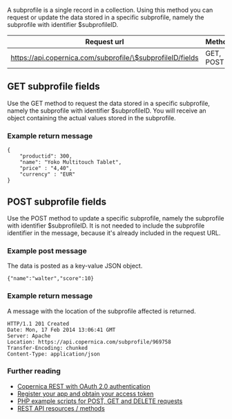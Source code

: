 A subprofile is a single record in a collection. Using this method you
can request or update the data stored in a specific subprofile, namely
the subprofile with identifier \$subprofileID.

| Request url | Methods | Parameters |
| --- | --- | --- |
| https://api.copernica.com/subprofile/\$subprofileID/fields | GET, POST | none |

GET subprofile fields
---------------------

Use the GET method to request the data stored in a specific subprofile,
namely the subprofile with identifier \$subprofileID. You will receive
an object containing the actual values stored in the subprofile.

### Example return message

~~~~ {.language-javascript}
{
    "productid": 300,
    "name": "Yoko Multitouch Tablet",
    "price" : "4,40",
    "currency" : "EUR"
}
~~~~

POST subprofile fields
----------------------

Use the POST method to update a specific subprofile, namely the
subprofile with identifier \$subprofileID. It is not needed to include
the subprofile identifier in the message, because it's already included
in the request URL.

### Example post message

The data is posted as a key-value JSON object.

~~~~ {.language-javascript}
{"name":"walter","score":10}
~~~~

### Example return message

A message with the location of the subprofile affected is returned.

~~~~ {.language-javascript}
HTTP/1.1 201 Created
Date: Mon, 17 Feb 2014 13:06:41 GMT
Server: Apache
Location: https://api.copernica.com/subprofile/969758
Transfer-Encoding: chunked
Content-Type: application/json
~~~~

### Further reading

-   [Copernica REST with OAuth 2.0
    authentication](./setting-up-copernica-rest-service.md)
-   [Register your app and obtain your access
    token](./register-your-app-on-copernica-com.md)
-   [PHP example scripts for POST, GET and DELETE
    requests](./example-get-post-and-delete-requests.md)
-   [REST API resources / methods](./the-copernica-rest-api.md)

